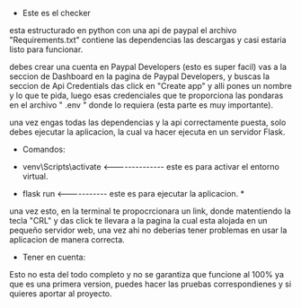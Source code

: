 * Este es el checker 

esta estructurado en python con una api de paypal
 el archivo "Requirements.txt" contiene las dependencias las descargas y casi estaria listo para funcionar.

 debes crear una cuenta en Paypal Developers (esto es super facil) vas a la seccion de Dashboard en la pagina de Paypal Developers, y buscas la seccion de Api Credentials
 das click en "Create app" y alli pones un nombre y lo que te pida, luego esas credenciales que te proporciona las pondaras en el archivo " .env " donde lo requiera (esta parte es muy importante).

 una vez engas todas las dependencias y la api correctamente puesta, solo debes ejecutar la aplicacion, la cual va hacer ejecuta en un servidor Flask.

 * Comandos: 

* venv\Scripts\activate  <-------------- este es para activar el entorno virtual.

* flask run   <----------- este es para ejecutar la aplicacion. *

una vez esto, en la terminal te propocrcionara un link, donde matentiendo la tecla "CRL" y das click te llevara a la pagina la cual esta alojada en un pequeño servidor web, una vez ahi
no deberias tener problemas en usar la aplicacion de manera correcta.

* Tener en cuenta: 

Esto no esta del todo completo y no se garantiza que funcione al 100% ya que es una primera version, puedes hacer las pruebas correspondienes y si quieres aportar al proyecto.
